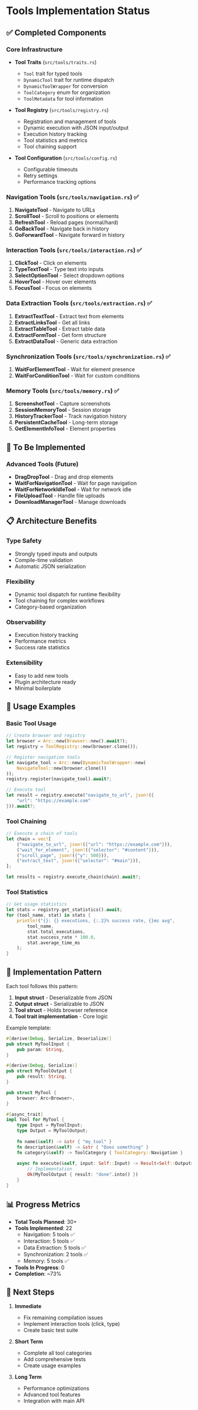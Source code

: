# Tools Implementation Status

## ✅ Completed Components

### Core Infrastructure
- **Tool Traits** (`src/tools/traits.rs`)
  - `Tool` trait for typed tools
  - `DynamicTool` trait for runtime dispatch
  - `DynamicToolWrapper` for conversion
  - `ToolCategory` enum for organization
  - `ToolMetadata` for tool information

- **Tool Registry** (`src/tools/registry.rs`)
  - Registration and management of tools
  - Dynamic execution with JSON input/output
  - Execution history tracking
  - Tool statistics and metrics
  - Tool chaining support

- **Tool Configuration** (`src/tools/config.rs`)
  - Configurable timeouts
  - Retry settings
  - Performance tracking options

### Navigation Tools (`src/tools/navigation.rs`) ✅
1. **NavigateTool** - Navigate to URLs
2. **ScrollTool** - Scroll to positions or elements
3. **RefreshTool** - Reload pages (normal/hard)
4. **GoBackTool** - Navigate back in history
5. **GoForwardTool** - Navigate forward in history

### Interaction Tools (`src/tools/interaction.rs`) ✅
1. **ClickTool** - Click on elements
2. **TypeTextTool** - Type text into inputs
3. **SelectOptionTool** - Select dropdown options
4. **HoverTool** - Hover over elements
5. **FocusTool** - Focus on elements

### Data Extraction Tools (`src/tools/extraction.rs`) ✅
1. **ExtractTextTool** - Extract text from elements
2. **ExtractLinksTool** - Get all links
3. **ExtractTableTool** - Extract table data
4. **ExtractFormTool** - Get form structure
5. **ExtractDataTool** - Generic data extraction

### Synchronization Tools (`src/tools/synchronization.rs`) ✅
1. **WaitForElementTool** - Wait for element presence
2. **WaitForConditionTool** - Wait for custom conditions

### Memory Tools (`src/tools/memory.rs`) ✅
1. **ScreenshotTool** - Capture screenshots
2. **SessionMemoryTool** - Session storage
3. **HistoryTrackerTool** - Track navigation history
4. **PersistentCacheTool** - Long-term storage
5. **GetElementInfoTool** - Element properties

## 🚧 To Be Implemented

### Advanced Tools (Future)
- **DragDropTool** - Drag and drop elements
- **WaitForNavigationTool** - Wait for page navigation
- **WaitForNetworkIdleTool** - Wait for network idle
- **FileUploadTool** - Handle file uploads
- **DownloadManagerTool** - Manage downloads

## 📋 Architecture Benefits

### Type Safety
- Strongly typed inputs and outputs
- Compile-time validation
- Automatic JSON serialization

### Flexibility
- Dynamic tool dispatch for runtime flexibility
- Tool chaining for complex workflows
- Category-based organization

### Observability
- Execution history tracking
- Performance metrics
- Success rate statistics

### Extensibility
- Easy to add new tools
- Plugin architecture ready
- Minimal boilerplate

## 🎯 Usage Examples

### Basic Tool Usage
```rust
// Create browser and registry
let browser = Arc::new(Browser::new().await?);
let registry = ToolRegistry::new(browser.clone());

// Register navigation tools
let navigate_tool = Arc::new(DynamicToolWrapper::new(
    NavigateTool::new(browser.clone())
));
registry.register(navigate_tool).await?;

// Execute tool
let result = registry.execute("navigate_to_url", json!({
    "url": "https://example.com"
})).await?;
```

### Tool Chaining
```rust
// Execute a chain of tools
let chain = vec![
    ("navigate_to_url", json!({"url": "https://example.com"})),
    ("wait_for_element", json!({"selector": "#content"})),
    ("scroll_page", json!({"y": 500})),
    ("extract_text", json!({"selector": "#main"})),
];

let results = registry.execute_chain(chain).await?;
```

### Tool Statistics
```rust
// Get usage statistics
let stats = registry.get_statistics().await;
for (tool_name, stat) in stats {
    println!("{}: {} executions, {:.2}% success rate, {}ms avg",
        tool_name,
        stat.total_executions,
        stat.success_rate * 100.0,
        stat.average_time_ms
    );
}
```

## 🔧 Implementation Pattern

Each tool follows this pattern:
1. **Input struct** - Deserializable from JSON
2. **Output struct** - Serializable to JSON
3. **Tool struct** - Holds browser reference
4. **Tool trait implementation** - Core logic

Example template:
```rust
#[derive(Debug, Serialize, Deserialize)]
pub struct MyToolInput {
    pub param: String,
}

#[derive(Debug, Serialize)]
pub struct MyToolOutput {
    pub result: String,
}

pub struct MyTool {
    browser: Arc<Browser>,
}

#[async_trait]
impl Tool for MyTool {
    type Input = MyToolInput;
    type Output = MyToolOutput;
    
    fn name(&self) -> &str { "my_tool" }
    fn description(&self) -> &str { "Does something" }
    fn category(&self) -> ToolCategory { ToolCategory::Navigation }
    
    async fn execute(&self, input: Self::Input) -> Result<Self::Output> {
        // Implementation
        Ok(MyToolOutput { result: "done".into() })
    }
}
```

## 📊 Progress Metrics

- **Total Tools Planned**: 30+
- **Tools Implemented**: 22
  - Navigation: 5 tools ✅
  - Interaction: 5 tools ✅
  - Data Extraction: 5 tools ✅
  - Synchronization: 2 tools ✅
  - Memory: 5 tools ✅
- **Tools In Progress**: 0
- **Completion**: ~73%

## 🚀 Next Steps

1. **Immediate**
   - Fix remaining compilation issues
   - Implement interaction tools (click, type)
   - Create basic test suite

2. **Short Term**
   - Complete all tool categories
   - Add comprehensive tests
   - Create usage examples

3. **Long Term**
   - Performance optimizations
   - Advanced tool features
   - Integration with main API